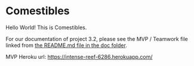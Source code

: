 # Comestibles

Hello World! This is Comestibles.

For our documentation of project 3.2, please see the MVP / Teamwork file linked from [the README.md file in the doc folder](doc/README.md).

MVP Heroku url: https://intense-reef-6286.herokuapp.com/ 